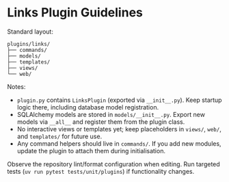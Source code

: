 # Links Plugin Guidelines

Standard layout:

```
plugins/links/
├── commands/
├── models/
├── templates/
├── views/
└── web/
```

Notes:

- `plugin.py` contains `LinksPlugin` (exported via `__init__.py`). Keep startup logic there, including database model registration.
- SQLAlchemy models are stored in `models/__init__.py`. Export new models via `__all__` and register them from the plugin class.
- No interactive views or templates yet; keep placeholders in `views/`, `web/`, and `templates/` for future use.
- Any command helpers should live in `commands/`. If you add new modules, update the plugin to attach them during initialisation.

Observe the repository lint/format configuration when editing. Run targeted tests (`uv run pytest tests/unit/plugins`) if functionality changes.
